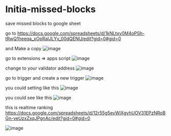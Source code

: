 # Initia-missed-blocks
save missed blocks to google sheet

go to https://docs.google.com/spreadsheets/d/1kNLtxy0M4oPSh-tRwQ1heeqa_xOpRaIJLYv_00dQENU/edit?gid=0#gid=0 

and Make a copy
![image](https://github.com/DinhCongTac221/Initia-missed-blocks/assets/27664184/bda3a534-a8b7-4630-a68e-bfd3705ca162)

go to extensions => apps script
![image](https://github.com/DinhCongTac221/Initia-missed-blocks/assets/27664184/5c91bf94-02c0-4df4-a63f-ba2fdd29eb54)

change to your validator address
![image](https://github.com/DinhCongTac221/Initia-missed-blocks/assets/27664184/9ab88a9c-c8b7-4ae2-87dd-a54b7c604025)

go to trigger and create a new trigger
![image](https://github.com/DinhCongTac221/Initia-missed-blocks/assets/27664184/489727d0-3e73-4423-8ada-6875f56f13f3)

you could setting like this
![image](https://github.com/DinhCongTac221/Initia-missed-blocks/assets/27664184/f3f532f6-81dc-480f-a1d2-d159ade4e17b)

you could see like this 
![image](https://github.com/DinhCongTac221/Initia-missed-blocks/assets/27664184/057c56b7-4ab6-4abc-83de-9ed09c801687)


this is realtime ranking 
https://docs.google.com/spreadsheets/d/12r55g5evWiXgyhUOV31EPzNRoBGn-veUzxZxqJPgnAc/edit?gid=0#gid=0

![image](https://github.com/DinhCongTac221/Initia-missed-blocks/assets/27664184/cce8537b-2149-4b29-9742-e8a3dca90334)
